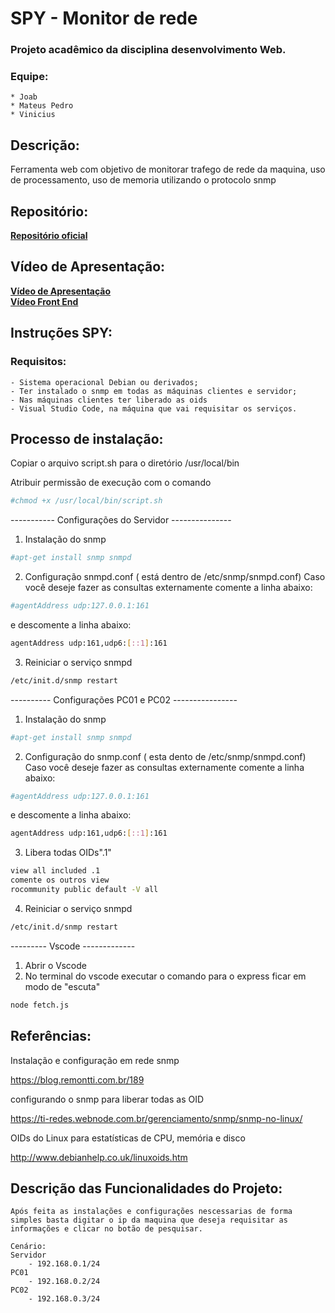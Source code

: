# SPY - Monitor de rede

### Projeto acadêmico da disciplina desenvolvimento Web.
### Equipe:
	* Joab
	* Mateus Pedro
	* Vinicius 

## Descrição:

Ferramenta web com objetivo de monitorar trafego de rede da maquina, uso de processamento, uso de memoria utilizando o protocolo snmp

## Repositório:
[**Repositório oficial**](https://github.com/viniciusaccioly/spy)<br>

## Vídeo de Apresentação:
[**Vídeo de Apresentação**](https://youtu.be/ZcMAWlk2AtY)<br>
[**Vídeo Front End**](https://youtu.be/Yr7W37x2-70)

## Instruções SPY:

### Requisitos:
	- Sistema operacional Debian ou derivados;
	- Ter instalado o snmp em todas as máquinas clientes e servidor;
	- Nas máquinas clientes ter liberado as oids
	- Visual Studio Code, na máquina que vai requisitar os serviços.

## Processo de instalação:

Copiar o arquivo script.sh para o diretório /usr/local/bin

Atribuir permissão de execução com o comando
```sh
#chmod +x /usr/local/bin/script.sh
```

----------- Configurações do Servidor ---------------

1. Instalação do snmp

```sh
#apt-get install snmp snmpd
```

2. Configuração snmpd.conf ( está dentro de /etc/snmp/snmpd.conf)
Caso você deseje fazer as consultas externamente comente a linha abaixo:
```sh
#agentAddress udp:127.0.0.1:161
```

e descomente a linha abaixo:
```sh
agentAddress udp:161,udp6:[::1]:161
```

3. Reiniciar o serviço snmpd
```sh
/etc/init.d/snmp restart
```

---------- Configurações PC01 e PC02 ----------------

1. Instalação do snmp
```sh
#apt-get install snmp snmpd
```
2. Configuração do snmp.conf ( esta dento de /etc/snmp/snmpd.conf)
Caso você deseje fazer as consultas externamente comente a linha abaixo:
```sh
#agentAddress udp:127.0.0.1:161
```
e descomente a linha abaixo:
```sh
agentAddress udp:161,udp6:[::1]:161
```
3. Libera todas OIDs".1"
```sh
view all included .1
comente os outros view
rocommunity public default -V all
```
4. Reiniciar o serviço snmpd
```sh
/etc/init.d/snmp restart
```

--------- Vscode -------------
1. Abrir o Vscode 
2. No terminal do vscode executar o comando para o express ficar em modo de "escuta"
```sh
node fetch.js
```

## Referências:

Instalação e configuração em rede snmp

https://blog.remontti.com.br/189

configurando o snmp para liberar todas as OID

https://ti-redes.webnode.com.br/gerenciamento/snmp/snmp-no-linux/

OIDs do Linux para estatísticas de CPU, memória e disco

http://www.debianhelp.co.uk/linuxoids.htm


## Descrição das Funcionalidades do Projeto:
```
Após feita as instalações e configurações nescessarias de forma simples basta digitar o ip da maquina que deseja requisitar as informações e clicar no botão de pesquisar.
```

```
Cenário:
Servidor 
	- 192.168.0.1/24
PC01
	- 192.168.0.2/24
PC02
	- 192.168.0.3/24
```
	
